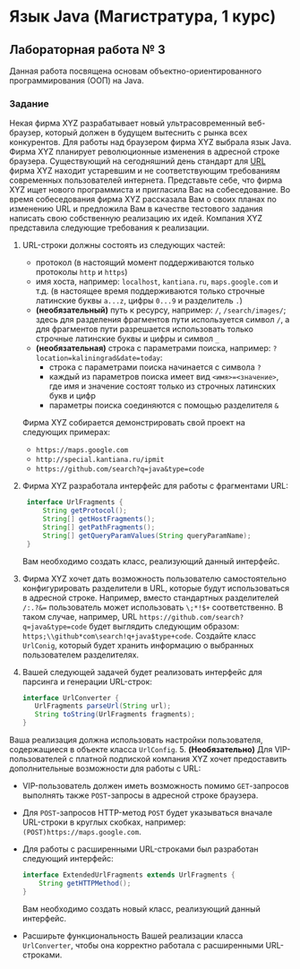 # Язык Java (Магистратура, 1 курс)

## Лабораторная работа № 3

Данная работа посвящена основам объектно-ориентированного программирования (ООП) на Java.

### Задание

Некая фирма XYZ разрабатывает новый ультрасовременный веб-браузер, который должен в будущем вытеснить с рынка всех конкурентов.
Для работы над браузером фирма XYZ выбрала язык Java. Фирма XYZ планирует революционные изменения в адресной строке браузера. Существующий
на сегодняшний день стандарт для [URL](https://ru.wikipedia.org/wiki/URL) фирма XYZ находит устаревшим и не соответствующим требованиям современных пользователей интернета. Представьте себе, что фирма XYZ ищет нового программиста и пригласила Вас на собеседование. Во время собеседования фирма XYZ рассказала Вам о своих планах по изменению URL и предложила Вам в качестве тестового задания написать свою собственную реализацию их идей. Компания XYZ представила следующие требования к реализации.

1. URL-строки должны состоять из следующих частей:
   * протокол (в настоящий момент поддерживаются только протоколы ```http``` и ```https```)
   * имя хоста, например: ```localhost```, ```kantiana.ru```, ```maps.google.com``` и т.д. (в настоящее время поддерживаются только строчные латинские буквы ```a...z```, цифры ```0...9``` и разделитель ```.```)
   * **(необязательный)** путь к ресурсу, например: ```/```, ```/search/images/```; здесь для разделения фрагментов пути используется символ ```/```, а для фрагментов пути разрешается использовать только строчные латинские буквы и цифры и символ ```_```
   * **(необязательная)** строка с параметрами поиска, например: ```?location=kaliningrad&date=today```:
      * строка с параметрами поиска начинается с символа ```?```
      * каждый из параметров поиска имеет вид ```<имя>=<значение>```, где имя и значение состоят только из строчных латинских букв и цифр
      * параметры поиска соединяются с помощью разделителя ```&```  
   
   Фирма XYZ собирается демонстрировать свой проект на следующих примерах:
   * ```https://maps.google.com```
   * ```http://special.kantiana.ru/ipmit```
   * ```https://github.com/search?q=java&type=code```
2. Фирма XYZ разработала интерфейс для работы с фрагментами URL:
   ```java
    interface UrlFragments {
        String getProtocol();
        String[] getHostFragments();
        String[] getPathFragments();
        String[] getQueryParamValues(String queryParamName);
    }
   ```
   Вам необходимо создать класс, реализующий данный интерфейс.
3. Фирма XYZ хочет дать возможность пользователю самостоятельно конфигурировать разделители в URL, которые будут использоваться в адресной строке. Например, вместо стандартных разделителей ```/:.?&=``` пользователь может использовать ```\;*!$+``` соответственно. В таком случае, например, URL ```https://github.com/search?q=java&type=code``` будет выглядить следующим образом: ```https;\\github*com\search!q+java$type+code```. Создайте класс ```UrlConig```, который будет хранить информацию о выбранных пользователем разделителях.
4. Вашей следующей задачей будет реализовать интерфейс для парсинга и генерации URL-строк:
   ```java
   interface UrlConverter {
      UrlFragments parseUrl(String url);
      String toString(UrlFragments fragments);
   }
   ```
Ваша реализация должна использовать настройки пользователя, содержащиеся в объекте класса ```UrlConfig```.
5. **(Необязательно)** Для VIP-пользователей с платной подпиской компания XYZ хочет предоставить дополнительные возможности для работы с URL:
   * VIP-пользователь должен иметь возможность помимо ```GET```-запросов выполнять также ```POST```-запросы в адресной строке браузера.
   * Для ```POST```-запросов HTTP-метод ```POST``` будет указываться вначале URL-строки в круглых скобках, например:
     ```(POST)https://maps.google.com```.
   * Для работы с расширенными URL-строками был разработан следующий интерфейс:  
   
     ```java
     interface ExtendedUrlFragments extends UrlFragments {
         String getHTTPMethod();
     }
     ```
     Вам необходимо создать новый класс, реализующий данный интерфейс.
   * Расширьте функциональность Вашей реализации класса ```UrlConverter```, чтобы она корректно работала с расширенными URL-строками.